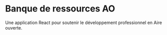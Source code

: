# Banque de ressources AO
Une application React pour soutenir le développement professionnel en Aire ouverte.